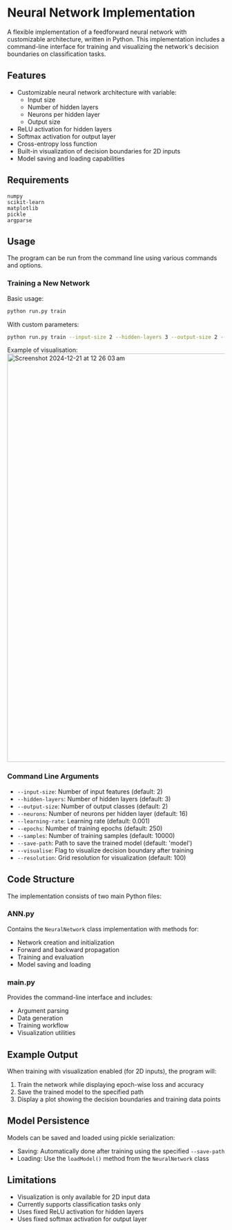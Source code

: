 # Neural Network Implementation

A flexible implementation of a feedforward neural network with customizable architecture, written in Python. This implementation includes a command-line interface for training and visualizing the network's decision boundaries on classification tasks.

## Features

- Customizable neural network architecture with variable:
  - Input size
  - Number of hidden layers
  - Neurons per hidden layer
  - Output size
- ReLU activation for hidden layers
- Softmax activation for output layer
- Cross-entropy loss function
- Built-in visualization of decision boundaries for 2D inputs
- Model saving and loading capabilities

## Requirements

```
numpy
scikit-learn
matplotlib
pickle
argparse
```

## Usage

The program can be run from the command line using various commands and options.

### Training a New Network

Basic usage:
```bash
python run.py train
```

With custom parameters:
```bash
python run.py train --input-size 2 --hidden-layers 3 --output-size 2 --neurons 16 --learning-rate 0.001 --epochs 250 --samples 10000 --visualise
```

Example of visualisation:
<img width="945" alt="Screenshot 2024-12-21 at 12 26 03 am" src="https://github.com/user-attachments/assets/94ff75c4-440a-4b60-8293-3415aec69324" />


### Command Line Arguments

- `--input-size`: Number of input features (default: 2)
- `--hidden-layers`: Number of hidden layers (default: 3)
- `--output-size`: Number of output classes (default: 2)
- `--neurons`: Number of neurons per hidden layer (default: 16)
- `--learning-rate`: Learning rate (default: 0.001)
- `--epochs`: Number of training epochs (default: 250)
- `--samples`: Number of training samples (default: 10000)
- `--save-path`: Path to save the trained model (default: 'model')
- `--visualise`: Flag to visualize decision boundary after training
- `--resolution`: Grid resolution for visualization (default: 100)

## Code Structure

The implementation consists of two main Python files:

### ANN.py
Contains the `NeuralNetwork` class implementation with methods for:
- Network creation and initialization
- Forward and backward propagation
- Training and evaluation
- Model saving and loading

### main.py
Provides the command-line interface and includes:
- Argument parsing
- Data generation
- Training workflow
- Visualization utilities

## Example Output

When training with visualization enabled (for 2D inputs), the program will:
1. Train the network while displaying epoch-wise loss and accuracy
2. Save the trained model to the specified path
3. Display a plot showing the decision boundaries and training data points

## Model Persistence

Models can be saved and loaded using pickle serialization:
- Saving: Automatically done after training using the specified `--save-path`
- Loading: Use the `loadModel()` method from the `NeuralNetwork` class

## Limitations

- Visualization is only available for 2D input data
- Currently supports classification tasks only
- Uses fixed ReLU activation for hidden layers
- Uses fixed softmax activation for output layer
